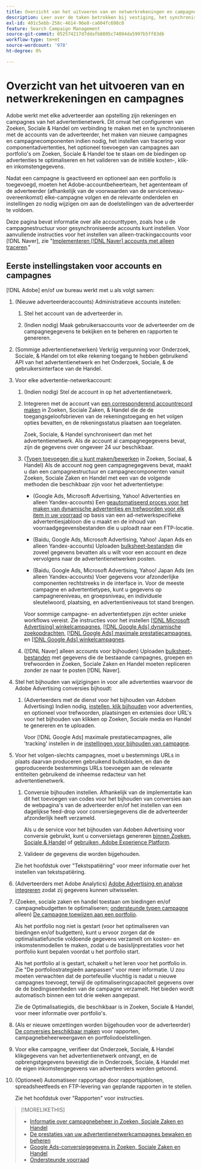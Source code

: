```yaml
---
title: Overzicht van het uitvoeren van en netwerkrekeningen en campagnes
description: Leer over de taken betrokken bij vestiging, het synchroniseren, en het beheren van uw rekeningen van het advertentienetwerk.
exl-id: 401c5ebb-258c-4614-96e8-ca604fc698c0
feature: Search Campaign Management
source-git-commit: 052574217d7ddafb8895c74094da5997b5ff83db
workflow-type: tm+mt
source-wordcount: '978'
ht-degree: 0%

---
```


# Overzicht van het uitvoeren van en netwerkrekeningen en campagnes

Adobe werkt met elke adverteerder aan opstelling zijn rekeningen en campagnes van het advertentienetwerk. Dit omvat het configureren van Zoeken, Sociale &amp; Handel om verbinding te maken met en te synchroniseren met de accounts van de adverteerder, het maken van nieuwe campagnes en campagnecomponenten indien nodig, het instellen van tracering voor componentadvertenties, het optioneel toevoegen van campagnes aan portfolio&#39;s om Zoeken, Sociale &amp; Handel toe te staan om de biedingen op advertenties te optimaliseren en het valideren van de initiële kosten-, klik- en inkomstengegevens.

Nadat een campagne is geactiveerd en optioneel aan een portfolio is toegevoegd, moeten het Adobe-accountbeheerteam, het agententeam of de adverteerder (afhankelijk van de voorwaarden van de serviceniveau-overeenkomst) elke-campagne volgen en de relevante onderdelen en instellingen zo nodig wijzigen om aan de doelstellingen van de adverteerder te voldoen.

Deze pagina bevat informatie over alle accounttypen, zoals hoe u de campagnestructuur voor gesynchroniseerde accounts kunt instellen. Voor aanvullende instructies voor het instellen van alleen-trackingaccounts voor [!DNL Naver], zie &quot;[Implementeren [!DNL Naver] accounts met alleen traceren](/help/search-social-commerce/campaign-management/naver-tracking-only-account-implement.md).&quot;

## Eerste instellingstaken voor accounts en campagnes

[!DNL Adobe] en/of uw bureau werkt met u als volgt samen:

1. (Nieuwe adverteerderaccounts) Administratieve accounts instellen:

   1. Stel het account van de adverteerder in.

   1. (Indien nodig) Maak gebruikersaccounts voor de adverteerder om de campagnegegevens te bekijken en te beheren en rapporten te genereren.

1. (Sommige advertentienetwerken) Verkrijg vergunning voor Onderzoek, Sociale, &amp; Handel om tot elke rekening toegang te hebben gebruikend API van het advertentienetwerk en het Onderzoek, Sociale, &amp; de gebruikersinterface van de Handel.

1. Voor elke advertentie-netwerkaccount:

   1. (Indien nodig) Stel de account in op het advertentienetwerk.

   1. Integreren met de account van [een corresponderend accountrecord maken](/help/search-social-commerce/campaign-management/accounts/ad-network-account-manage.md#create-account) in Zoeken, Sociale Zaken, &amp; Handel die de de toegangsgeloofsbrieven van de rekeningstoegang en het volgen opties bevatten, en de rekeningsstatus plaatsen aan toegelaten.

      Zoek, Sociale, &amp; Handel synchroniseert dan met het advertentienetwerk. Als de account al campagnegegevens bevat, zijn de gegevens over ongeveer 24 uur beschikbaar.

   1. ([Typen toevoegen die u kunt maken/bewerken](/help/search-social-commerce/introduction/supported-inventory.md) in Zoeken, Sociaal, &amp; Handel) Als de account nog geen campagnegegevens bevat, maakt u dan een campagnestructuur en campagnecomponenten vanuit Zoeken, Sociale Zaken en Handel met een van de volgende methoden die beschikbaar zijn voor het advertentietype:

      * (Google Ads, Microsoft Advertising, Yahoo! Advertenties en alleen Yandex-accounts) Een [geautomatiseerd proces voor het maken van dynamische advertenties en trefwoorden voor elk item in uw voorraad](/help/search-social-commerce/campaign-management/inventory-feeds/inventory-feeds-about.md) op basis van een ad-netwerkspecifieke advertentiesjabloon die u maakt en de inhoud van voorraadgegevensbestanden die u uploadt naar een FTP-locatie.

      * (Baidu, Google Ads, Microsoft Advertising, Yahoo! Japan Ads en alleen Yandex-accounts) Uploaden [bulksheet-bestanden](/help/search-social-commerce/campaign-management/bulksheets/bulksheet-about.md) die zoveel gegevens bevatten als u wilt voor een account en deze vervolgens naar de advertentienetwerken posten.

      * (Baidu, Google Ads, Microsoft Advertising, Yahoo! Japan Ads (en alleen Yandex-accounts) Voer gegevens voor afzonderlijke componenten rechtstreeks in de interface in. Voor de meeste campagne en advertentietypes, kunt u gegevens op campagnereniveau, en groepsniveau, en individuele sleutelwoord, plaatsing, en advertentieniveaus tot stand brengen.

      Voor sommige campagne- en advertentietypen zijn echter unieke workflows vereist. Zie instructies voor het instellen [[!DNL Microsoft Advertising] winkelcampagnes](/help/search-social-commerce/campaign-management/special-campaign-types/microsoft-shopping-campaigns.md), [[!DNL Google Ads] dynamische zoekopdrachten](/help/search-social-commerce/campaign-management/special-campaign-types/google-dynamic-search-ads.md), [[!DNL Google Ads] maximale prestatiecampagnes](/help/search-social-commerce/campaign-management/special-campaign-types/google-performance-max-campaigns.md), en [[!DNL Google Ads] winkelcampagnes](/help/search-social-commerce/campaign-management/special-campaign-types/google-shopping-campaigns.md).

   1. ([!DNL Naver] alleen accounts voor bijhouden) Uploaden [bulksheet-bestanden](/help/search-social-commerce/campaign-management/bulksheets/bulksheet-about.md) met gegevens die de bestaande campagnes, groepen en trefwoorden in Zoeken, Sociale Zaken en Handel moeten repliceren zonder ze naar te posten [!DNL Naver].

1. Stel het bijhouden van wijzigingen in voor alle advertenties waarvoor de Adobe Advertising conversies bijhoudt:

   1. (Adverteerders met de dienst voor het bijhouden van Adoben Advertising) Indien nodig, [instellen, klik bijhouden](/help/search-social-commerce/tracking/click-tracking-ways-to-generate.md) voor advertenties, en optioneel voor trefwoorden, plaatsingen en extensies door URL&#39;s voor het bijhouden van klikken op Zoeken, Sociale media en Handel te genereren en te uploaden.

      Voor [!DNL Google Ads] maximale prestatiecampagnes, alle &#39;tracking&#39; instellen in de [instellingen voor bijhouden van campagne](/help/search-social-commerce/campaign-management/campaigns/campaign-settings-google.md).

1. Voor het volgen-slechts campagnes, moet u bestemmings URLs in plaats daarvan produceren gebruikend bulksbladen, en dan de geproduceerde bestemmings URLs toevoegen aan de relevante entiteiten gebruikend de inheemse redacteur van het advertentienetwerk.

   1. Conversie bijhouden instellen. Afhankelijk van de implementatie kan dit het toevoegen van codes voor het bijhouden van conversies aan de webpagina&#39;s van de adverteerder en/of het instellen van een dagelijkse feed-drop voor conversiegegevens die de adverteerder afzonderlijk heeft verzameld.

      Als u de service voor het bijhouden van Adoben Advertising voor conversie gebruikt, kunt u conversietags genereren [binnen Zoeken, Sociale &amp; Handel](/help/search-social-commerce/tools/conversion-tag-generate.md) of [gebruiken, Adobe Experience Platform](https://experienceleague.adobe.com/docs/experience-platform/destinations/catalog/advertising/adobe-advertising-cloud.html).

   1. Valideer de gegevens die worden bijgehouden.

   Zie het hoofdstuk over &quot;Tekstspatiëring&quot; voor meer informatie over het instellen van tekstspatiëring.

1. (Adverteerders met Adobe Analytics) [Adobe Advertising en analyse integreren](https://experienceleague.adobe.com/docs/advertising/integrations/analytics/overview.html) zodat zij gegevens kunnen uitwisselen.

1. (Zoeken, sociale zaken en handel toestaan om biedingen en/of campagnebudgetten te optimaliseren; [ondersteunde typen campagne](/help/search-social-commerce/introduction/supported-inventory.md) alleen) [De campagne toewijzen aan een portfolio](/help/search-social-commerce/campaign-management/campaign-assign-to-portfolio.md).

   Als het portfolio nog niet is gestart (voor het optimaliseren van biedingen en/of budgetten), kunt u ervoor zorgen dat de optimalisatiefunctie voldoende gegevens verzamelt om kosten- en inkomstenmodellen te maken, zodat u de basislijnprestaties voor het portfolio kunt bepalen voordat u het portfolio start.

   Als het portfolio al is gestart, schakelt u het leren voor het portfolio in. Zie &quot;De portfoliostrategieën aanpassen&quot; voor meer informatie. U zou moeten verwachten dat de portefeuille vluchtig is nadat u nieuwe campagnes toevoegt, terwijl de optimaliseringscapaciteit gegevens over de de biedingseenheden van de campagne verzamelt. Het bieden wordt automatisch binnen een tot drie weken aangepast.

   Zie de Optimalisatiegids, die beschikbaar is in Zoeken, Sociale &amp; Handel, voor meer informatie over portfolio&#39;s.<!-- verify convention for referencing Optimization Guide here -->

1. (Als er nieuwe omzettingen worden bijgehouden voor de adverteerder) [De conversies beschikbaar maken](/help/search-social-commerce/admin/transaction-properties/transaction-property-about.md) voor rapporten, campagnebeheerweergaven en portfoliodoelstellingen.

1. Voor elke campagne, verifieer dat Onderzoek, Sociale, &amp; Handel klikgegevens van het advertentienetwerk ontvangt, en de opbrengstgegevens bevestigt die in Onderzoek, Sociale, &amp; Handel met de eigen inkomstengegevens van adverteerders worden getoond.

1. (Optioneel) Automatiseer rapportage door rapportsjablonen, spreadsheetfeeds en FTP-levering van geplande rapporten in te stellen.

   Zie het hoofdstuk over &quot;Rapporten&quot; voor instructies.

>[!MORELIKETHIS]
>
>* [Informatie over campagnebeheer in Zoeken, Sociale Zaken en Handel](campaign-management-about.md)
>* [De prestaties van uw advertentienetwerkcampagnes bewaken en beheren](monitor-performance-campaigns.md)
>* [Google Ads-conversiegegevens in Zoeken, Sociale Zaken en Handel](google-conversion-data.md)
>* [Ondersteunde voorraad](/help/search-social-commerce/introduction/supported-inventory.md)
